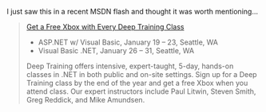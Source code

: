 I just saw this in a recent MSDN flash and thought it was worth mentioning&#8230;

> <a href="http://www.deeptraining.com/xbox.aspx" target="_blank">Get a Free Xbox with Every Deep Training Class</a> 
> 
>   * ASP.NET w/ Visual Basic, January 19 &#8211; 23, Seattle, WA
>   * Visual Basic .NET, January 26 &#8211; 31, Seattle, WA
> 
> Deep Training offers intensive, expert-taught, 5-day, hands-on classes in .NET in both public and on-site settings. Sign up for a Deep Training class by the end of the year and get a free Xbox when you attend class. Our expert instructors include Paul Litwin, Steven Smith, Greg Reddick, and Mike Amundsen.